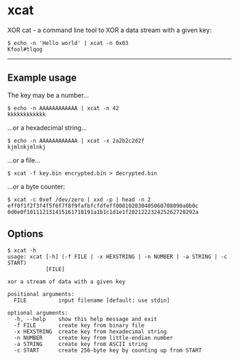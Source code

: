 # xcat
XOR cat - a command line tool to XOR a data stream with a given key:

    $ echo -n 'Hello world' | xcat -n 0x03
    Kfool#tlqog

---

## Example usage

The key may be a number...

    $ echo -n AAAAAAAAAAAA | xcat -n 42
    kkkkkkkkkkkk

...or a hexadecimal string...

    $ echo -n AAAAAAAAAAAA | xcat -x 2a2b2c2d2f
    kjmlnkjmlnkj

...or a file...

    $ xcat -f key.bin encrypted.bin > decrypted.bin

...or a byte counter:

    $ xcat -c 0xef /dev/zero | xxd -p | head -n 2
    eff0f1f2f3f4f5f6f7f8f9fafbfcfdfeff000102030405060708090a0b0c
    0d0e0f101112131415161718191a1b1c1d1e1f202122232425262728292a


## Options

    $ xcat -h
    usage: xcat [-h] (-f FILE | -x HEXSTRING | -n NUMBER | -a STRING | -c START)
                [FILE]

    xor a stream of data with a given key

    positional arguments:
      FILE          input filename [default: use stdin]

    optional arguments:
      -h, --help    show this help message and exit
      -f FILE       create key from binary file
      -x HEXSTRING  create key from hexadecimal string
      -n NUMBER     create key from little-endian number
      -a STRING     create key from ASCII string
      -c START      create 256-byte key by counting up from START
